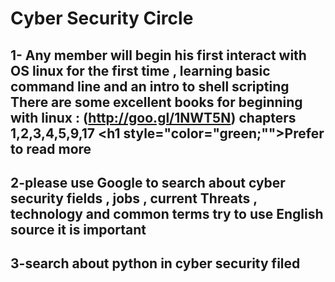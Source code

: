 # Cyber Security Circle
## 1- Any member will begin his first interact with OS linux for the first time , learning basic command line and an intro to shell scripting There are some excellent books for beginning with linux : (http://goo.gl/1NWT5N) chapters 1,2,3,4,5,9,17 <h1 style="color="green;"">Prefer to read more</h1>
## 2-please use Google to search about cyber security fields , jobs , current Threats , technology and common terms try to use English source it is important
## 3-search about python in cyber security filed

